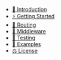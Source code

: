 <!-- docs/_sidebar.md -->
<!-- - [🏃‍♂️ Quick Start Tutorial](quickstart.md) -->
<!-- - Tutorial - User Guide
    - [First Steps]()
    - [Routing Basics]()
    - [Routing Patterns & URL Params]()
    - [Mounting Routers and Sub Routers]()
    - [Middleware]() -->
<!-- docs/advanced_pages/_sidebar.md -->
- [👋 Introduction](README.md)
- [⚡ Getting Started](pages/getting_started.md)
- [🔌 Routing](pages/routing.md)
- [🧬 Middleware](pages/middleware.md)
- [🧪 Testing](pages/testing.md)
- [🍳 Examples](https://github.com/go-chi/chi/tree/master/_examples)
- [⚖️ License](https://github.com/go-chi/chi/blob/master/LICENSE)
<!-- - [📚 User Guide](pages/index.md)
    - [👋 First Steps](pages/first_steps.md)
    - [🔌 Routing](pages/routing.md)
    - [🧬 Middleware](pages/middleware.md)
    - [🧪 Testing](pages/testing.md)
    - [🍳 Examples](https://github.com/go-chi/chi/tree/master/_examples) -->